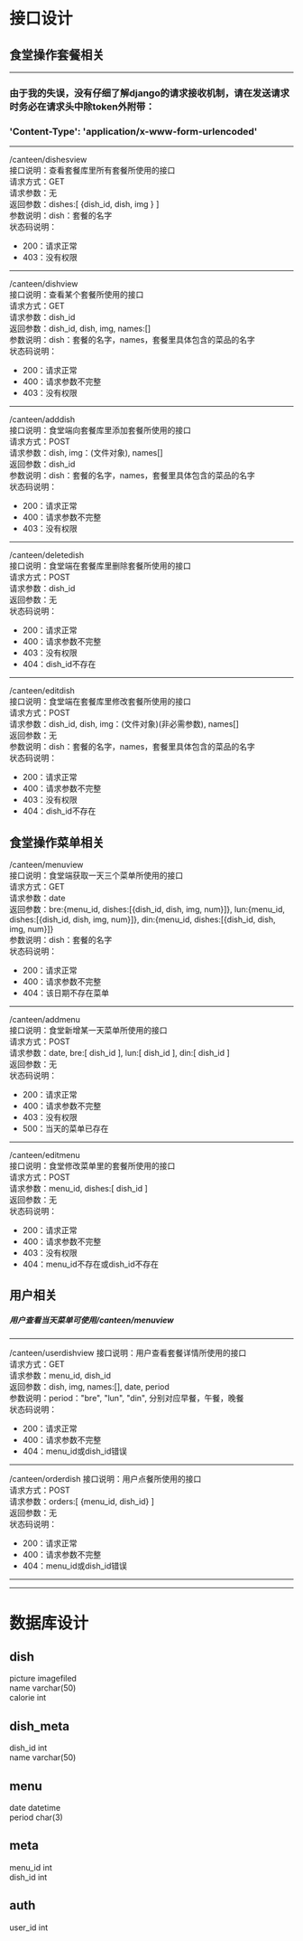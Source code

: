 # 接口设计

## 食堂操作套餐相关

----------------------------------------
### 由于我的失误，没有仔细了解django的请求接收机制，请在发送请求时务必在请求头中除token外附带：
### 'Content-Type': 'application/x-www-form-urlencoded'
----------------------------------------

/canteen/dishesview  
接口说明：查看套餐库里所有套餐所使用的接口  
请求方式：GET  
请求参数：无  
返回参数：dishes:[ {dish_id, dish, img } ]  
参数说明：dish：套餐的名字  
状态码说明：  
- 200：请求正常
- 403：没有权限

---------------------------------------------------------

/canteen/dishview  
接口说明：查看某个套餐所使用的接口  
请求方式：GET  
请求参数：dish_id  
返回参数：dish_id, dish, img, names:[]  
参数说明：dish：套餐的名字，names，套餐里具体包含的菜品的名字  
状态码说明：  
- 200：请求正常
- 400：请求参数不完整
- 403：没有权限

---------------------------------------------------------

/canteen/adddish  
接口说明：食堂端向套餐库里添加套餐所使用的接口  
请求方式：POST  
请求参数：dish, img：(文件对象), names[]  
返回参数：dish_id    
参数说明：dish：套餐的名字，names，套餐里具体包含的菜品的名字  
状态码说明：  
- 200：请求正常
- 400：请求参数不完整
- 403：没有权限

---------------------------------------------------------

/canteen/deletedish  
接口说明：食堂端在套餐库里删除套餐所使用的接口  
请求方式：POST  
请求参数：dish_id  
返回参数：无  
状态码说明：  
- 200：请求正常
- 400：请求参数不完整
- 403：没有权限
- 404：dish_id不存在

---------------------------------------------------------

/canteen/editdish  
接口说明：食堂端在套餐库里修改套餐所使用的接口  
请求方式：POST  
请求参数：dish_id, dish, img：(文件对象)(非必需参数), names[]  
返回参数：无  
参数说明：dish：套餐的名字，names，套餐里具体包含的菜品的名字  
状态码说明：  
- 200：请求正常
- 400：请求参数不完整
- 403：没有权限
- 404：dish_id不存在


## 食堂操作菜单相关


/canteen/menuview  
接口说明：食堂端获取一天三个菜单所使用的接口  
请求方式：GET  
请求参数：date  
返回参数：bre:{menu_id, dishes:[{dish_id, dish, img, num}]},
         lun:{menu_id, dishes:[{dish_id, dish, img, num}]}, 
         din:{menu_id, dishes:[{dish_id, dish, img, num}]}   
参数说明：dish：套餐的名字  
状态码说明：  
- 200：请求正常    
- 400：请求参数不完整
- 404：该日期不存在菜单  

---------------------------------------------------------

/canteen/addmenu  
接口说明：食堂新增某一天菜单所使用的接口  
请求方式：POST  
请求参数：date, bre:[ dish_id ], lun:[ dish_id ], din:[ dish_id ]  
返回参数：无  
状态码说明：  
- 200：请求正常
- 400：请求参数不完整
- 403：没有权限
- 500：当天的菜单已存在

---------------------------------------------------------

/canteen/editmenu  
接口说明：食堂修改菜单里的套餐所使用的接口  
请求方式：POST  
请求参数：menu_id, dishes:[ dish_id ]   
返回参数：无  
状态码说明：  
- 200：请求正常
- 400：请求参数不完整
- 403：没有权限
- 404：menu_id不存在或dish_id不存在


## 用户相关


##### 用户查看当天菜单可使用/canteen/menuview

---------------------------------------------------------

/canteen/userdishview
接口说明：用户查看套餐详情所使用的接口  
请求方式：GET  
请求参数：menu_id, dish_id  
返回参数：dish, img, names:[], date, period      
参数说明：period："bre", "lun", "din", 分别对应早餐，午餐，晚餐  
状态码说明：  
- 200：请求正常
- 400：请求参数不完整
- 404：menu_id或dish_id错误

---------------------------------------------------------

/canteen/orderdish
接口说明：用户点餐所使用的接口  
请求方式：POST  
请求参数：orders:[ {menu_id, dish_id} ]  
返回参数：无      
状态码说明：  
- 200：请求正常
- 400：请求参数不完整
- 404：menu_id或dish_id错误


----------------------------
----------------------------


# 数据库设计

## dish

picture imagefiled  
name varchar(50)  
calorie int  


## dish_meta

dish_id int  
name varchar(50)  


## menu

date datetime  
period  char(3)  


## meta

menu_id int  
dish_id int  

## auth

user_id int